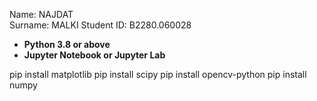 
Name: NAJDAT   
Surname: MALKI
Student ID: B2280.060028

- **Python 3.8 or above**
- **Jupyter Notebook or Jupyter Lab**

pip install matplotlib
pip install scipy
pip install opencv-python 
pip install numpy
